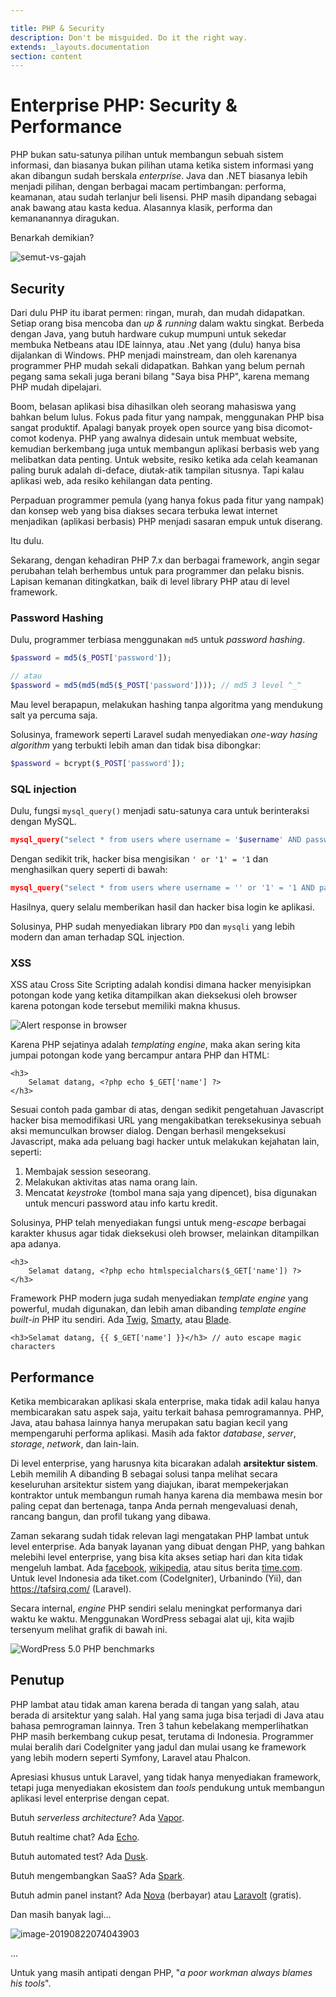 ```yaml
---

title: PHP & Security
description: Don't be misguided. Do it the right way.
extends: _layouts.documentation
section: content
---
```


# Enterprise PHP: Security & Performance

PHP bukan satu-satunya pilihan untuk membangun sebuah sistem informasi, dan biasanya bukan pilihan utama ketika sistem informasi yang akan dibangun sudah berskala *enterprise*. Java dan .NET biasanya lebih menjadi pilihan, dengan berbagai macam pertimbangan: performa, keamanan, atau sudah terlanjur beli lisensi. PHP masih dipandang sebagai anak bawang atau kasta kedua. Alasannya klasik, performa dan kemananannya diragukan.

Benarkah demikian?

![semut-vs-gajah](../assets/uploads/semut-vs-gajah.jpeg)

## Security

Dari dulu PHP itu ibarat permen: ringan, murah, dan mudah didapatkan. Setiap orang bisa mencoba dan *up & running* dalam waktu singkat. Berbeda dengan Java, yang butuh hardware cukup mumpuni untuk sekedar membuka Netbeans atau IDE lainnya, atau .Net yang (dulu) hanya bisa dijalankan di Windows. PHP menjadi mainstream, dan oleh karenanya programmer PHP mudah sekali didapatkan. Bahkan yang belum pernah pegang sama sekali juga berani bilang "Saya bisa PHP", karena memang PHP mudah dipelajari.

Boom, belasan aplikasi bisa dihasilkan oleh seorang mahasiswa yang bahkan belum lulus. Fokus pada fitur yang nampak, menggunakan PHP bisa sangat produktif. Apalagi banyak proyek open source yang bisa dicomot-comot kodenya. PHP yang awalnya didesain untuk membuat website, kemudian berkembang juga untuk membangun aplikasi berbasis web yang melibatkan data penting. Untuk website, resiko ketika ada celah keamanan paling buruk  adalah di-deface, diutak-atik tampilan situsnya. Tapi kalau aplikasi web, ada resiko kehilangan data penting.

Perpaduan programmer pemula (yang hanya fokus pada fitur yang nampak) dan konsep web yang bisa diakses secara terbuka lewat internet menjadikan (aplikasi berbasis) PHP menjadi sasaran empuk untuk diserang.

Itu dulu.

Sekarang, dengan kehadiran PHP 7.x dan berbagai framework, angin segar perubahan telah berhembus untuk para programmer dan pelaku bisnis. Lapisan kemanan ditingkatkan, baik di level library PHP atau di level framework.

### Password Hashing

Dulu, programmer terbiasa menggunakan `md5` untuk *password hashing*.

```php
$password = md5($_POST['password']);

// atau
$password = md5(md5(md5($_POST['password']))); // md5 3 level ^_^
```

Mau level berapapun, melakukan hashing tanpa algoritma yang mendukung salt ya percuma saja.

Solusinya, framework seperti Laravel sudah menyediakan *one-way hasing algorithm* yang terbukti lebih aman dan tidak bisa dibongkar:

```php 
$password = bcrypt($_POST['password']);
```

### SQL injection

Dulu, fungsi `mysql_query()` menjadi satu-satunya cara untuk berinteraksi dengan MySQL. 

```php
mysql_query("select * from users where username = '$username' AND password = '$password'");
```

Dengan sedikit trik, hacker bisa mengisikan `' or '1' = '1` dan menghasilkan query seperti di bawah:

```php
mysql_query("select * from users where username = '' or '1' = '1 AND password = '' or '1' = '1");
```

Hasilnya, query selalu memberikan hasil dan hacker bisa login ke aplikasi.

Solusinya, PHP sudah menyediakan library `PDO` dan `mysqli` yang lebih modern dan aman terhadap SQL injection.

### XSS

XSS atau Cross Site Scripting adalah kondisi dimana hacker menyisipkan potongan kode yang ketika ditampilkan akan dieksekusi oleh browser karena potongan kode tersebut memiliki makna khusus.

![Alert response in browser](../assets/uploads/alert_response_browser.png)

Karena PHP sejatinya adalah *templating engine*, maka akan sering kita jumpai potongan kode yang bercampur antara PHP dan HTML:

```php+HTML
<h3>
    Selamat datang, <?php echo $_GET['name'] ?>
</h3>
```

Sesuai contoh pada gambar di atas, dengan sedikit pengetahuan Javascript hacker bisa memodifikasi URL yang mengakibatkan tereksekusinya sebuah aksi memunculkan browser dialog. Dengan berhasil mengeksekusi Javascript, maka ada peluang bagi hacker untuk melakukan kejahatan lain, seperti:

1. Membajak session seseorang.
2. Melakukan aktivitas atas nama orang lain.
3. Mencatat *keystroke* (tombol mana saja yang dipencet), bisa digunakan untuk mencuri password atau info kartu kredit.

Solusinya, PHP telah menyediakan fungsi untuk meng-*escape* berbagai karakter khusus agar tidak dieksekusi oleh browser, melainkan ditampilkan apa adanya.

```php+HTML
<h3>
    Selamat datang, <?php echo htmlspecialchars($_GET['name']) ?>
</h3>
```

Framework PHP modern juga sudah menyediakan *template engine* yang powerful, mudah digunakan, dan lebih aman dibanding *template engine* *built-in* PHP itu sendiri. Ada [Twig](https://twig.symfony.com/), [Smarty](https://www.smarty.net/), atau [Blade](https://laravel.com/docs/5.8/blade).  

```php+HTML
<h3>Selamat datang, {{ $_GET['name'] }}</h3> // auto escape magic characters
```



## Performance

Ketika membicarakan aplikasi skala enterprise, maka tidak adil kalau hanya membicarakan satu aspek saja, yaitu terkait bahasa pemrogramannya. PHP, Java, atau bahasa lainnya hanya merupakan satu bagian kecil yang mempengaruhi performa aplikasi. Masih ada faktor *database*, *server*, *storage*, *network*, dan lain-lain. 

Di level enterprise, yang harusnya kita bicarakan adalah **arsitektur sistem**. Lebih memilih A dibanding B sebagai solusi tanpa melihat secara keseluruhan arsitektur sistem yang diajukan, ibarat mempekerjakan kontraktor untuk membangun rumah hanya karena dia membawa mesin bor paling cepat dan bertenaga, tanpa Anda pernah mengevaluasi denah, rancang bangun, dan profil tukang yang dibawa.

Zaman sekarang sudah tidak relevan lagi mengatakan PHP lambat untuk level enterprise. Ada banyak layanan yang dibuat dengan PHP, yang bahkan melebihi level enterprise, yang bisa kita akses setiap hari dan kita tidak mengeluh lambat. Ada [facebook](https://www.zdnet.com/article/why-facebook-hasnt-ditched-php/), [wikipedia](https://meta.wikimedia.org/wiki/Wikimedia_servers), atau situs berita [time.com](https://time.com/). Untuk level Indonesia  ada tiket.com (CodeIgniter), Urbanindo (Yii), dan https://tafsirq.com/ (Laravel). 

Secara internal, *engine* PHP sendiri selalu meningkat performanya dari waktu ke waktu. Menggunakan WordPress sebagai alat uji, kita wajib tersenyum melihat grafik di bawah ini.

![WordPress 5.0 PHP benchmarks](../assets/uploads/wordpress-5.0-php-benchmarks-v2.png)

## Penutup

PHP lambat atau tidak aman karena berada di tangan yang salah, atau berada di arsitektur yang salah. Hal yang sama juga bisa terjadi di Java atau bahasa pemrograman lainnya. Tren 3 tahun kebelakang memperlihatkan PHP masih berkembang cukup pesat, terutama di Indonesia. Programmer mulai beralih dari CodeIgniter yang jadul dan mulai usang ke framework yang lebih modern seperti Symfony, Laravel atau Phalcon. 

Apresiasi khusus untuk Laravel, yang tidak hanya menyediakan framework, tetapi juga menyediakan ekosistem dan *tools* pendukung untuk membangun aplikasi level enterprise dengan cepat. 

Butuh *serverless architecture*? Ada [Vapor](https://vapor.laravel.com/).

Butuh realtime chat? Ada [Echo](https://laravel.com/docs/5.8/broadcasting).

Butuh automated test? Ada [Dusk](https://laravel.com/docs/5.8/dusk).

Butuh mengembangkan SaaS? Ada [Spark](https://spark.laravel.com/).

Butuh admin panel instant? Ada [Nova](https://nova.laravel.com/) (berbayar) atau [Laravolt](https://laravolt.dev/) (gratis).

Dan masih banyak lagi...

![image-20190822074043903](../assets/uploads/image-20190822074043903-6434448.png)



...



Untuk yang masih antipati dengan PHP, "*a poor workman always blames his tools*".